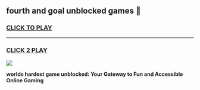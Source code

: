 
## fourth and goal unblocked games 👋
<h3>
<a href="https://premium.freeplayer.one?title=fourth_and_goal_unblocked_games&ref=13F">CLICK TO PLAY</a></h3>
<hr>

<h3>
<a href="https://premium.freeplayer.one?title=fourth_and_goal_unblocked_games&ref=13F">CLICK 2 PLAY</a>
  
</h3>

<a href="https://premium.freeplayer.one?title=fourth_and_goal_unblocked_games&ref=12F/"><img src="https://clearcache.store/games.png"></a>


**worlds hardest game unblocked: Your Gateway to Fun and Accessible Online Gaming**
